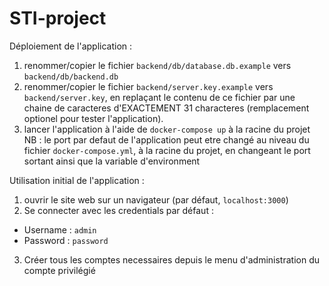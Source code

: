 # STI-project

Déploiement de l'application : 

1. renommer/copier le fichier `backend/db/database.db.example` vers `backend/db/backend.db`
2. renommer/copier le fichier `backend/server.key.example` vers `backend/server.key`, en replaçant le contenu de ce fichier par une chaine de caracteres d'EXACTEMENT 31 characteres (remplacement optionel pour tester l'application).
3. lancer l'application à l'aide de `docker-compose up` à la racine du projet
NB : le port par defaut de l'application peut etre changé au niveau du fichier `docker-compose.yml`, à la racine du projet, en changeant le port sortant ainsi que la variable d'environment

Utilisation initial de l'application :

1. ouvrir le site web sur un navigateur (par défaut, `localhost:3000`)
2. Se connecter avec les credentials par défaut : 
- Username : `admin`
- Password : `password`

3. Créer tous les comptes necessaires depuis le menu d'administration du compte privilégié

